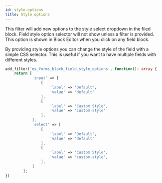 ```yaml
---
id: style-options
title: Style options
---
```


This filter will add new options to the style select dropdown in the filed block. Field style option selector will not show unless a filter is provided. This option is shown in Block Editor when you click on any field block.

By providing style options you can change the style of the field with a simple CSS selector. This is useful if you want to have multiple fields with different styles.

```php
add_filter('es_forms_block_field_style_options', function(): array {
	return [
			'input' => [
				[
					'label' => 'Default',
					'value' => 'default'
				],
				[
					'label' => 'Custom Style',
					'value' => 'custom-style'
				],
			],
			'select' => [
				[
					'label' => 'Default',
					'value' => 'default'
				],
				[
					'label' => 'Custom Style',
					'value' => 'custom-style',
				],
			]
		];
})
```
